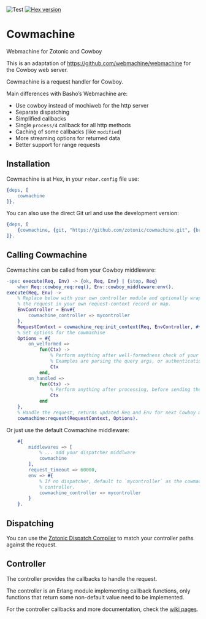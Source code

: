 ![Test](https://github.com/zotonic/cowmachine/workflows/Test/badge.svg)
[![Hex version](https://img.shields.io/hexpm/v/cowmachine.svg "Hex version")](https://hex.pm/packages/cowmachine)

# Cowmachine

Webmachine for Zotonic and Cowboy

This is an adaptation of https://github.com/webmachine/webmachine for the Cowboy web server.

Cowmachine is a request handler for Cowboy.

Main differences with Basho’s Webmachine are:

 * Use cowboy instead of mochiweb for the http server
 * Separate dispatching
 * Simplified callbacks
 * Single `process/4` callback for all http methods
 * Caching of some callbacks (like `modified`)
 * More streaming options for returned data
 * Better support for range requests

## Installation

Cowmachine is at Hex, in your `rebar.config` file use:

```erlang
{deps, [
    cowmachine
]}.
```

You can also use the direct Git url and use the development version:

```erlang
{deps, [
    {cowmachine, {git, "https://github.com/zotonic/cowmachine.git", {branch, "master"}}}
]}.
```

## Calling Cowmachine

Cowmachine can be called from your Cowboy middleware:

```erlang
-spec execute(Req, Env) -> {ok, Req, Env} | {stop, Req}
    when Req::cowboy_req:req(), Env::cowboy_middleware:env().
execute(Req, Env) ->
    % Replace below with your own controller module and optionally wrap
    % the request in your own request-context record or map.
    EnvController = Env#{
        cowmachine_controller => mycontroller
    },
    RequestContext = cowmachine_req:init_context(Req, EnvController, #{}),
    % Set options for the cowmachine
    Options = #{
        on_welformed =>
            fun(Ctx) ->
                % Perform anything after well-formedness check of your request
                % Examples are parsing the query args, or authentication
                Ctx
            end,
        on_handled =>
            fun(Ctx) ->
                % Perform anything after processing, before sending the result.
                Ctx
            end
    },
    % Handle the request, returns updated Req and Env for next Cowboy middleware
    cowmachine:request(RequestContext, Options).
```

Or just use the default Cowmachine middleware:

```erlang
    #{
        middlewares => [
            % ... add your dispatcher middlware
            cowmachine
        ],
        request_timeout => 60000,
        env => #{
            % If no dispatcher, default to `mycontroller` as the cowmachine
            % controller.
            cowmachine_controller => mycontroller
        }
    }.
```

## Dispatching

You can use the [Zotonic Dispatch Compiler](https://github.com/zotonic/dispatch_compiler) to match your controller paths against the request.


## Controller

The controller provides the callbacks to handle the request.

The controller is an Erlang module implementing callback functions, only functions that return some non-default value need to be implemented.

For the controller callbacks and more documentation, check the [wiki pages](https://github.com/zotonic/cowmachine/wiki).

